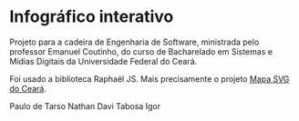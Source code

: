 # Infográfico interativo
Projeto para a cadeira de Engenharia de Software, ministrada pelo professor Emanuel Coutinho, do curso de Bacharelado em Sistemas e Mídias Digitais da Universidade Federal do Ceará.

Foi usado a biblioteca Raphaël JS. Mais precisamente o projeto [Mapa SVG do Ceará](https://github.com/ronaldoarg/mapa-svg-ceara).

Paulo de Tarso
Nathan 
Davi Tabosa
Igor